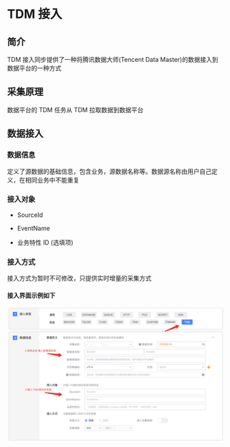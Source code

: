 # TDM 接入

## 简介

TDM 接入同步提供了一种将腾讯数据大师(Tencent Data Master)的数据接入到数据平台的一种方式

## 采集原理

数据平台的 TDM 任务从 TDM 拉取数据到数据平台

## 数据接入

### 数据信息

定义了源数据的基础信息，包含业务，源数据名称等。数据源名称由用户自己定义，在相同业务中不能重复

### 接入对象

* SourceId

* EventName

* 业务特性 ID (选填项)

### 接入方式

接入方式为暂时不可修改，只提供实时增量的采集方式

#### 接入界面示例如下

![](../../../../assets/access_new_tdm.png)



